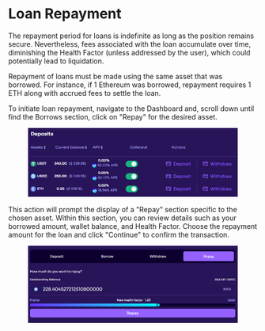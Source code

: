 # Loan Repayment

The repayment period for loans is indefinite as long as the position remains secure. Nevertheless, fees associated with the loan accumulate over time, diminishing the Health Factor (unless addressed by the user), which could potentially lead to liquidation.

Repayment of loans must be made using the same asset that was borrowed. For instance, if 1 Ethereum was borrowed, repayment requires 1 ETH along with accrued fees to settle the loan.

To initiate loan repayment, navigate to the Dashboard and, scroll down until find the Borrows section, click on "Repay" for the desired asset.

<figure><img src="../.gitbook/assets/image (133).png" alt=""><figcaption></figcaption></figure>

This action will prompt the display of a "Repay" section specific to the chosen asset. Within this section, you can review details such as your borrowed amount, wallet balance, and Health Factor. Choose the repayment amount for the loan and click "Continue" to confirm the transaction.

<figure><img src="../.gitbook/assets/image (132).png" alt=""><figcaption></figcaption></figure>
